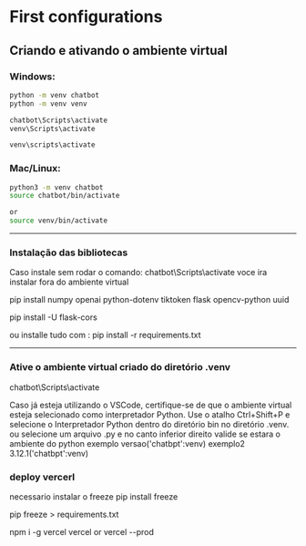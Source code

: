 # First configurations

## Criando e ativando o ambiente virtual

### **Windows:**
```bash
python -m venv chatbot
python -m venv venv

chatbot\Scripts\activate
venv\Scripts\activate

venv\scripts\activate


```

### **Mac/Linux:**
```bash
python3 -m venv chatbot
source chatbot/bin/activate

or
source venv/bin/activate

```

---

### Instalação das bibliotecas
Caso instale sem rodar o comando: chatbot\Scripts\activate voce ira instalar fora do ambiente virtual

pip install numpy openai python-dotenv tiktoken flask opencv-python uuid

pip install -U flask-cors

ou installe tudo com :
pip install -r requirements.txt

---

### Ative o ambiente virtual criado do diretório .venv

chatbot\Scripts\activate

Caso já esteja utilizando o VSCode, certifique-se de que o ambiente virtual esteja selecionado como interpretador Python. Use o atalho Ctrl+Shift+P e selecione o Interpretador Python dentro do diretório bin no diretório .venv.
ou selecione um arquivo .py e no canto inferior direito valide se estara o ambiente do python exemplo versao('chatbpt':venv) exemplo2 3.12.1('chatbpt':venv)




### deploy vercerl

necessario instalar o freeze
pip install freeze

pip freeze > requirements.txt

npm i -g vercel
vercel
or
vercel --prod


